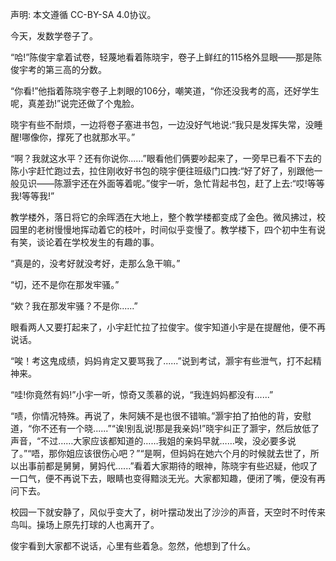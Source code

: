 
声明: 本文遵循 CC-BY-SA 4.0协议。

今天，发数学卷子了。

“哈!”陈俊宇拿着试卷，轻蔑地看着陈晓宇，卷子上鲜红的115格外显眼——那是陈俊宇考的第三高的分数。

“你看!”他指着陈晓宇卷子上刺眼的106分，嘲笑道，“你还没我考的高，还好学生呢，真差劲!”说完还做了个鬼脸。

晓宇有些不耐烦，一边将卷子塞进书包，一边没好气地说:“我只是发挥失常，没睡醒!哪像你，撑死了也就那水平。”

“啊？我就这水平？还有你说你......”眼看他们俩要吵起来了，一旁早已看不下去的陈小宇赶忙跑过去，拉住刚收好书包的晓宇便往班级门口拽:“好了好了，别跟他一般见识——陈灏宇还在外面等着呢。”俊宇一听，急忙背起书包，赶了上去:“哎!等等我!等等我!”

教学楼外，落日将它的余晖洒在大地上，整个教学楼都变成了金色。微风拂过，校园里的老树慢慢地挥动着它的枝叶，时间似乎变慢了。教学楼下，四个初中生有说有笑，谈论着在学校发生的有趣的事。

“真是的，没考好就没考好，走那么急干嘛。”

“切，还不是你在那发牢骚。”

“欸？我在那发牢骚？不是你......”

眼看两人又要打起来了，小宇赶忙拉了拉俊宇。俊宇知道小宇是在提醒他，便不再说话。

“唉！考这鬼成绩，妈妈肯定又要骂我了......”说到考试，灏宇有些泄气，打不起精神来。

“哇!你竟然有妈!”小宇一听，惊奇又羡慕的说，“我连妈妈都没有......”

“啧，你情况特殊。再说了，朱阿姨不是也很不错嘛。”灏宇拍了拍他的背，安慰道，“你不还有一个晓......”“诶!别乱说!那是我亲妈!”晓宇纠正了灏宇，然后放低了声音，“不过……大家应该都知道的……我姐的亲妈早就……唉，没必要多说了。”“唔，那你姐应该很伤心吧？”“是啊，但妈妈在她六个月的时候就去世了，所以出事前都是舅舅，舅妈代......”看着大家期待的眼神，陈晓宇有些迟疑，他叹了一口气，便不再说下去，眼睛也变得黯淡无光。大家都知趣，便闭了嘴，便没有再问下去。

校园一下就安静了，风似乎变大了，树叶摆动发出了沙沙的声音，天空时不时传来鸟叫。操场上原先打球的人也离开了。

俊宇看到大家都不说话，心里有些着急。忽然，他想到了什么。